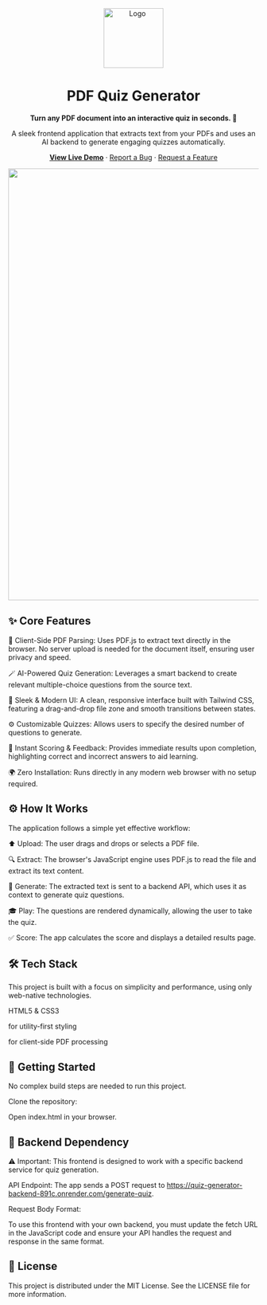 <div align="center">
<img src="" alt="Logo" width="120" />
<h1>PDF Quiz Generator</h1>
<p>
<strong>Turn any PDF document into an interactive quiz in seconds. 🚀</strong>
</p>
<p>
A sleek frontend application that extracts text from your PDFs and uses an AI backend to generate engaging quizzes automatically.
</p>

<p>
<strong><a href="https://simplegamez.github.io/Quiz-Generator-Frontend/">View Live Demo</a></strong>
·
<a href="https://github.com/SimpleGamez/Quiz-Generator-Frontend/issues">Report a Bug</a>
·
<a href="https://github.com/SimpleGamez/Quiz-Generator-Frontend/issues">Request a Feature</a>
</p>
</div>

<div align="center">


<img width="1917" height="867" alt="image" src="https://github.com/user-attachments/assets/39ed3bca-1dfa-4434-91ef-0de8427fcbac" />


</div>

## ✨ Core Features
📄 Client-Side PDF Parsing: Uses PDF.js to extract text directly in the browser. No server upload is needed for the document itself, ensuring user privacy and speed.

🪄 AI-Powered Quiz Generation: Leverages a smart backend to create relevant multiple-choice questions from the source text.

🎨 Sleek & Modern UI: A clean, responsive interface built with Tailwind CSS, featuring a drag-and-drop file zone and smooth transitions between states.

⚙️ Customizable Quizzes: Allows users to specify the desired number of questions to generate.

💯 Instant Scoring & Feedback: Provides immediate results upon completion, highlighting correct and incorrect answers to aid learning.

🌍 Zero Installation: Runs directly in any modern web browser with no setup required.

## ⚙️ How It Works
The application follows a simple yet effective workflow:

⬆️ Upload: The user drags and drops or selects a PDF file.

🔍 Extract: The browser's JavaScript engine uses PDF.js to read the file and extract its text content.

🧠 Generate: The extracted text is sent to a backend API, which uses it as context to generate quiz questions.

🎓 Play: The questions are rendered dynamically, allowing the user to take the quiz.

✅ Score: The app calculates the score and displays a detailed results page.

## 🛠️ Tech Stack
This project is built with a focus on simplicity and performance, using only web-native technologies.

HTML5 & CSS3

 for utility-first styling

 for client-side PDF processing

## 🚀 Getting Started
No complex build steps are needed to run this project.

Clone the repository:

Open index.html in your browser.

## 🔌 Backend Dependency
⚠️ Important: This frontend is designed to work with a specific backend service for quiz generation.

API Endpoint: The app sends a POST request to https://quiz-generator-backend-891c.onrender.com/generate-quiz.

Request Body Format:

To use this frontend with your own backend, you must update the fetch URL in the JavaScript code and ensure your API handles the request and response in the same format.

## 📄 License
This project is distributed under the MIT License. See the LICENSE file for more information.
